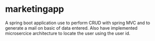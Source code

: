 # marketingapp
A spring boot application use to perform CRUD with spring MVC and to generate a mail on basic of data entered.
Also have implemented microsercice architecture to locate the user using the user id.
